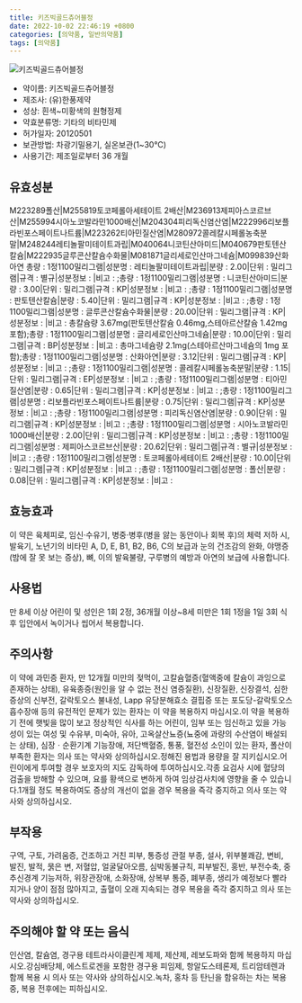 ```yaml
---
title: 키즈빅골드츄어블정
date: 2022-10-02 22:46:19 +0800
categories: [의약품, 일반의약품]
tags: [의약품]
---
```

![키즈빅골드츄어블정](https://nedrug.mfds.go.kr/pbp/cmn/itemImageDownload/1MncJAM5kcX)

- 약이름: 키즈빅골드츄어블정
- 제조사: (유)한풍제약
- 성상: 흰색~미황색의 원형정제
- 약효분류명: 기타의 비타민제
- 허가일자: 20120501
- 보관방법: 차광기밀용기, 실온보관(1~30℃)
- 사용기간: 제조일로부터 36 개월
## 유효성분
M223289폴산|M255819토코페롤아세테이트 2배산|M236913제피아스코르브산|M255994시아노코발라민1000배산|M204304피리독신염산염|M222996리보플라빈포스페이트나트륨|M223262티아민질산염|M280972콜레칼시페롤농축분말|M248244레티놀팔미테이트과립|M040064니코틴산아미드|M040679판토텐산칼슘|M222935글루콘산칼슘수화물|M081871글리세로인산마그네슘|M099839산화아연
총량 : 1정1100밀리그램|성분명 : 레티놀팔미테이트과립|분량 : 2.00|단위 : 밀리그램|규격 : 별규|성분정보 : |비고 : ;총량 : 1정1100밀리그램|성분명 : 니코틴산아미드|분량 : 3.00|단위 : 밀리그램|규격 : KP|성분정보 : |비고 : ;총량 : 1정1100밀리그램|성분명 : 판토텐산칼슘|분량 : 5.40|단위 : 밀리그램|규격 : KP|성분정보 : |비고 : ;총량 : 1정1100밀리그램|성분명 : 글루콘산칼슘수화물|분량 : 20.00|단위 : 밀리그램|규격 : KP|성분정보 : |비고 : 총칼슘량 3.67mg(판토텐산칼슘 0.46mg,스테아르산칼슘 1.42mg포함);총량 : 1정1100밀리그램|성분명 : 글리세로인산마그네슘|분량 : 10.00|단위 : 밀리그램|규격 : BP|성분정보 : |비고 : 총마그네슘량 2.1mg(스테아르산마그네슘의 1mg 포함);총량 : 1정1100밀리그램|성분명 : 산화아연|분량 : 3.12|단위 : 밀리그램|규격 : KP|성분정보 : |비고 : ;총량 : 1정1100밀리그램|성분명 : 콜레칼시페롤농축분말|분량 : 1.15|단위 : 밀리그램|규격 : EP|성분정보 : |비고 : ;총량 : 1정1100밀리그램|성분명 : 티아민질산염|분량 : 0.65|단위 : 밀리그램|규격 : KP|성분정보 : |비고 : ;총량 : 1정1100밀리그램|성분명 : 리보플라빈포스페이트나트륨|분량 : 0.75|단위 : 밀리그램|규격 : KP|성분정보 : |비고 : ;총량 : 1정1100밀리그램|성분명 : 피리독신염산염|분량 : 0.90|단위 : 밀리그램|규격 : KP|성분정보 : |비고 : ;총량 : 1정1100밀리그램|성분명 : 시아노코발라민1000배산|분량 : 2.00|단위 : 밀리그램|규격 : KP|성분정보 : |비고 : ;총량 : 1정1100밀리그램|성분명 : 제피아스코르브산|분량 : 20.62|단위 : 밀리그램|규격 : 별규|성분정보 : |비고 : ;총량 : 1정1100밀리그램|성분명 : 토코페롤아세테이트 2배산|분량 : 10.00|단위 : 밀리그램|규격 : KP|성분정보 : |비고 : ;총량 : 1정1100밀리그램|성분명 : 폴산|분량 : 0.08|단위 : 밀리그램|규격 : KP|성분정보 : |비고 :
## 효능효과
이 약은 육체피로, 임신‧수유기, 병중‧병후(병을 앓는 동안이나 회복 후)의 체력 저하 시, 발육기, 노년기의 비타민 A, D, E, B1, B2, B6, C의 보급과 눈의 건조감의 완화, 야맹증(밤에 잘 못 보는 증상), 뼈, 이의 발육불량, 구루병의 예방과 아연의 보급에 사용합니다.
## 사용법
만 8세 이상 어린이 및 성인은 1회 2정, 36개월 이상~8세 미만은 1회 1정을 1일 3회 식후 입안에서 녹이거나 씹어서 복용합니다.
## 주의사항
이 약에 과민증 환자, 만 12개월 미만의 젖먹이, 고칼슘혈증(혈액중에 칼슘이 과잉으로 존재하는 상태), 유육종증(원인을 알 수 없는 전신 염증질환), 신장질환, 신장결석, 심한 증상의 신부전, 갈락토오스 불내성, Lapp 유당분해효소 결핍증 또는 포도당-갈락토오스 흡수장애 등의 유전적인 문제가 있는 환자는 이 약을 복용하지 마십시오.이 약을 복용하기 전에 햇빛을 많이 보고 정상적인 식사를 하는 어린이, 임부 또는 임신하고 있을 가능성이 있는 여성 및 수유부, 미숙아, 유아, 고옥살산뇨증(뇨중에 과량의 수산염이 배설되는 상태), 심장ㆍ순환기계 기능장애, 저단백혈증, 통풍, 혈전성 소인이 있는 환자, 폴산이 부족한 환자는 의사 또는 약사와 상의하십시오.정해진 용법과 용량을 잘 지키십시오.어린이에게 투여할 경우 보호자의 지도 감독하에 투여하십시오.각종 요검사 시에 혈당의 검출을 방해할 수 있으며, 요를 황색으로 변하게 하여 임상검사치에 영향을 줄 수 있습니다.1개월 정도 복용하여도 증상의 개선이 없을 경우 복용을 즉각 중지하고 의사 또는 약사와 상의하십시오.
## 부작용
구역, 구토, 가려움증, 건조하고 거친 피부, 통증성 관절 부종, 설사, 위부불쾌감, 변비, 발진, 발적, 묽은 변, 저혈압, 얼굴달아오름, 심박동불규칙, 피부발진, 홍반, 부전수축, 중추신경계 기능저하, 위장관장애, 소화장애, 상복부 통증, 폐부종, 생리가 예정보다 빨라지거나 양이 점점 많아지고, 출혈이 오래 지속되는 경우 복용을 즉각 중지하고 의사 또는 약사와 상의하십시오.
## 주의해야 할 약 또는 음식
인산염, 칼슘염, 경구용 테트라사이클린계 제제, 제산제, 레보도파와 함께 복용하지 마십시오.강심배당체, 에스트로겐을 포함한 경구용 피임제, 항알도스테론제, 트리암테렌과 함께 복용 시 의사 또는 약사와 상의하십시오.녹차, 홍차 등 탄닌을 함유하는 차는 복용 중, 복용 전후에는 피하십시오.
